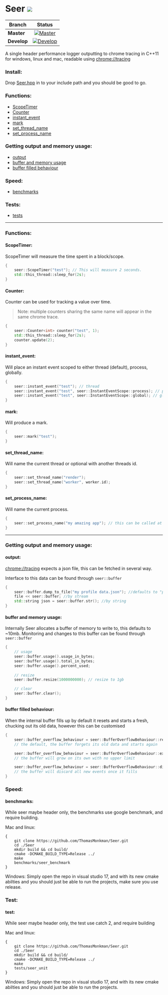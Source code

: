 
# Seer <a href="#"><img src="https://img.shields.io/badge/C++-11-blue.svg?style=flat-square"></a>

| Branch        | Status        |
| ------------- |:-------------:|
| **Master**    | [![Master](https://travis-ci.org/ThomasMonkman/Seer.svg?branch=master)](https://travis-ci.org/ThomasMonkman/Seer)|
| **Develop**   | [![Develop](https://travis-ci.org/ThomasMonkman/Seer.svg?branch=develop)](https://travis-ci.org/ThomasMonkman/Seer) |

A single header performance logger outputting to chrome tracing in C++11 for windows, linux and mac, readable using [chrome://tracing](chrome://tracing)

### Install:
Drop [Seer.hpp](https://github.com/ThomasMonkman/Seer/blob/master/Seer.hpp) in to your include path and you should be good to go.
### Functions:
- [ScopeTimer](#1)
- [Counter](#2)
- [instant_event](#3)
- [mark](#4)
- [set_thread_name](#5)
- [set_process_name](#6)

### Getting output and memory usage:
- [output](#101)
- [buffer and memory usage](#102)
- [buffer filled behaviour](#103)

### Speed:
- [benchmarks](#201)

### Tests:
- [tests](#301)
<hr>

### Functions:
#### ScopeTimer: <a id="1"></a>
ScopeTimer will measure the time spent in a block/scope.
```c++
{
    seer::ScopeTimer("test"); // This will measure 2 seconds.
    std::this_thread::sleep_for(2s);
}
```

#### Counter: <a id="2"></a>
Counter can be used for tracking a value over time. 
> Note: multiple counters sharing the same name will appear in the same chrome trace.
```c++
{
    seer::Counter<int> counter("test", 1);
    std::this_thread::sleep_for(2s);
    counter.update(2);
}
```

#### instant_event: <a id="3"></a>
Will place an instant event scoped to either thread (default), process, globally.
```c++
{
	seer::instant_event("test"); // thread
	seer::instant_event("test", seer::InstantEventScope::process); // process
	seer::instant_event("test", seer::InstantEventScope::global); // global
}
```

#### mark: <a id="4"></a>
Will produce a mark.
```c++
{
	seer::mark("test");
}
```

#### set_thread_name: <a id="5"></a>
Will name the current thread or optional with another threads id.
```c++
{
	seer::set_thread_name("render");
	seer::set_thread_name("worker", worker.id);
}
```

#### set_process_name: <a id="6"></a>
Will name the current process.
```c++
{
	seer::set_process_name("my amazing app"); // this can be called at any point in time
}
```
<hr>

### Getting output and memory usage:
#### output: <a id="101"></a>
[chrome://tracing](chrome://tracing) expects a json file, this can be fetched in several way.

Interface to this data can be found through `seer::buffer`
```c++
{
	seer::buffer.dump_to_file("my profile data.json"); //defaults to "profile.json"
	file << seer::buffer; //by stream
	std::string json = seer::buffer.str(); //by string
}
```
#### buffer and memory usage: <a id="102"></a>
Internally Seer allocates a buffer of memory to write to, this defaults to ~10mb. Monitoring and changes to this buffer can be found through `seer::buffer`
```c++
{
	// usage
	seer::buffer.usage().usage_in_bytes;
	seer::buffer.usage().total_in_bytes;
	seer::buffer.usage().percent_used;
	
	// resize
	seer::buffer.resize(1000000000); // resize to 1gb

	// clear
	seer::buffer.clear();
}
```

#### buffer filled behaviour: <a id="103"></a>
When the internal buffer fills up by default it resets and starts a fresh, chucking out its old data, however this can be customised
```c++
{	
	seer::buffer_overflow_behaviour = seer::BufferOverflowBehaviour::reset;
	// the default, the buffer forgets its old data and starts again

	seer::buffer_overflow_behaviour = seer::BufferOverflowBehaviour::expand;
	// the buffer will grow on its own with no upper limit

	seer::buffer_overflow_behaviour = seer::BufferOverflowBehaviour::discard;
	// the buffer will discard all new events once it fills
}
```

### Speed:
#### benchmarks: <a id="201"></a>
While seer maybe header only, the benchmarks use google benchmark, and require building.

Mac and linux:
```
{
	git clone https://github.com/ThomasMonkman/Seer.git
	cd ./Seer
	mkdir build && cd build/
	cmake -DCMAKE_BUILD_TYPE=Release ../
	make
	benchmarks/seer_benchmark
}
```
Windows:
Simply open the repo in visual studio 17, and with its new cmake abilties and you should just be able to run the projects, make sure you use release.

### Test:
#### test: <a id="301"></a>
While seer maybe header only, the test use catch 2, and require building

Mac and linux:
```
{
	git clone https://github.com/ThomasMonkman/Seer.git
	cd ./Seer
	mkdir build && cd build/
	cmake -DCMAKE_BUILD_TYPE=Release ../
	make
	tests/seer_unit
}
```
Windows:
Simply open the repo in visual studio 17, and with its new cmake abilties and you should just be able to run the projects.